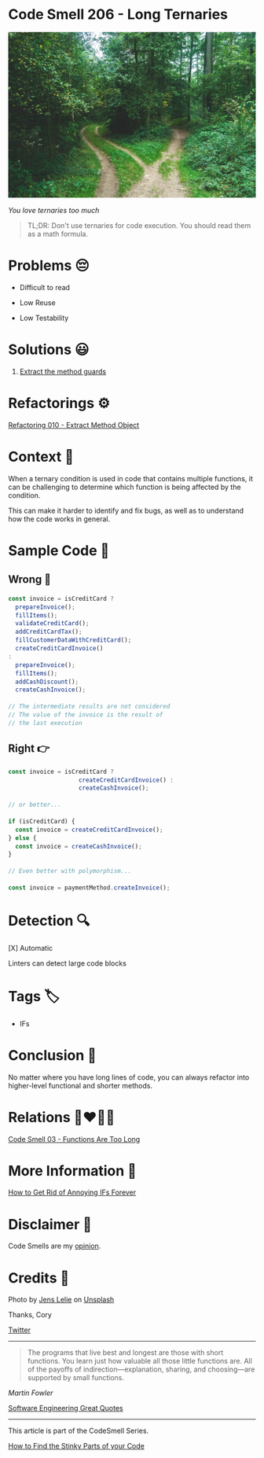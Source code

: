 # Code Smell 206 - Long Ternaries
            
![Code Smell 206 - Long Ternaries](Code%20Smell%20206%20-%20Long%20Ternaries.jpg)

*You love ternaries too much*

> TL;DR: Don't use ternaries for code execution. You should read them as a math formula.

# Problems 😔 

- Difficult to read

- Low Reuse

- Low Testability

# Solutions 😃

1. [Extract the method guards](https://github.com/mcsee/Software-Design-Articles/tree/main/Articles/Refactorings/Refactoring%20010%20-%20Extract%20Method%20Object/readme.md)

# Refactorings ⚙️

[Refactoring 010 - Extract Method Object](https://github.com/mcsee/Software-Design-Articles/tree/main/Articles/Refactorings/Refactoring%20010%20-%20Extract%20Method%20Object/readme.md)

# Context 💬

When a ternary condition is used in code that contains multiple functions, it can be challenging to determine which function is being affected by the condition. 

This can make it harder to identify and fix bugs, as well as to understand how the code works in general.

# Sample Code 📖

## Wrong 🚫

<!-- [Gist Url](https://gist.github.com/mcsee/274faf5d13f9853f63228fa10ee45d7e) -->

```javascript
const invoice = isCreditCard ? 
  prepareInvoice();
  fillItems();
  validateCreditCard();
  addCreditCardTax();
  fillCustomerDataWithCreditCard();
  createCreditCardInvoice() 
:
  prepareInvoice();
  fillItems();
  addCashDiscount();
  createCashInvoice();

// The intermediate results are not considered
// The value of the invoice is the result of
// the last execution
```

## Right 👉

<!-- [Gist Url](https://gist.github.com/mcsee/36ef3f34e5767f120dcabe8eebda1072) -->

```javascript
const invoice = isCreditCard ? 
                    createCreditCardInvoice() :
                    createCashInvoice();

// or better... 

if (isCreditCard) {
  const invoice = createCreditCardInvoice();
} else {
  const invoice = createCashInvoice();
}

// Even better with polymorphism...

const invoice = paymentMethod.createInvoice();
```

# Detection 🔍

[X] Automatic 

Linters can detect large code blocks

# Tags 🏷️

- IFs

# Conclusion 🏁

No matter where you have long lines of code, you can always refactor into higher-level functional and shorter methods.

# Relations 👩‍❤️‍💋‍👨

[Code Smell 03 - Functions Are Too Long](https://github.com/mcsee/Software-Design-Articles/tree/main/Articles/Code%20Smells/Code%20Smell%2003%20-%20Functions%20Are%20Too%20Long/readme.md)

# More Information 📕

[How to Get Rid of Annoying IFs Forever](https://github.com/mcsee/Software-Design-Articles/tree/main/Articles/Theory/How%20to%20Get%20Rid%20of%20Annoying%20IFs%20Forever/readme.md)

# Disclaimer 📘

Code Smells are my [opinion](https://github.com/mcsee/Software-Design-Articles/tree/main/Articles/Blogging/I%20Wrote%20More%20than%2090%20Articles%20on%202021%20Here%20is%20What%20I%20Learned/readme.md).

# Credits 🙏

Photo by [Jens Lelie](https://unsplash.com/@madebyjens) on [Unsplash](https://unsplash.com/photos/u0vgcIOQG08)

Thanks, Cory 

[Twitter](https://x.com/1644774155642863616)
    
* * *

> The programs that live best and longest are those with short functions. You learn just how valuable all those little functions are. All of the payoffs of indirection—explanation, sharing, and choosing—are supported by small functions.

_Martin Fowler_

[Software Engineering Great Quotes](https://github.com/mcsee/Software-Design-Articles/tree/main/Articles/Quotes/Software%20Engineering%20Great%20Quotes/readme.md)

* * *

This article is part of the CodeSmell Series.

[How to Find the Stinky Parts of your Code](https://github.com/mcsee/Software-Design-Articles/tree/main/Articles/Code%20Smells/How%20to%20Find%20the%20Stinky%20parts%20of%20your%20Code/readme.md)